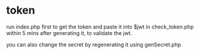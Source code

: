 # token

run index.php first to get the token and paste it into
$jwt in check_token.php within 5 mins after generating it, to validate the jwt.

you can also change the secret by regenerating it using genSecret.php

